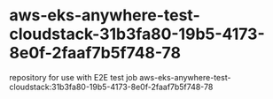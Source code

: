 # aws-eks-anywhere-test-cloudstack-31b3fa80-19b5-4173-8e0f-2faaf7b5f748-78
repository for use with E2E test job aws-eks-anywhere-test-cloudstack:31b3fa80-19b5-4173-8e0f-2faaf7b5f748-78

